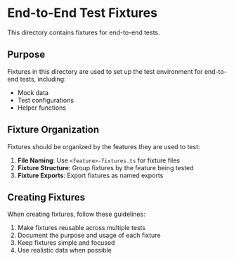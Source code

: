 # End-to-End Test Fixtures

This directory contains fixtures for end-to-end tests.

## Purpose

Fixtures in this directory are used to set up the test environment for end-to-end tests, including:

- Mock data
- Test configurations
- Helper functions

## Fixture Organization

Fixtures should be organized by the features they are used to test:

1. **File Naming**: Use `<feature>-fixtures.ts` for fixture files
2. **Fixture Structure**: Group fixtures by the feature being tested
3. **Fixture Exports**: Export fixtures as named exports

## Creating Fixtures

When creating fixtures, follow these guidelines:

1. Make fixtures reusable across multiple tests
2. Document the purpose and usage of each fixture
3. Keep fixtures simple and focused
4. Use realistic data when possible
